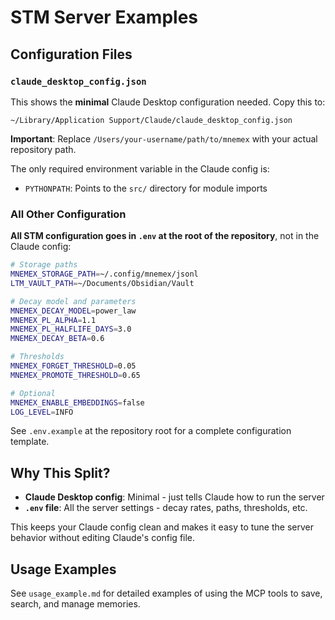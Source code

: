 # STM Server Examples

## Configuration Files

### `claude_desktop_config.json`

This shows the **minimal** Claude Desktop configuration needed. Copy this to:
```
~/Library/Application Support/Claude/claude_desktop_config.json
```

**Important**: Replace `/Users/your-username/path/to/mnemex` with your actual repository path.

The only required environment variable in the Claude config is:
- `PYTHONPATH`: Points to the `src/` directory for module imports

### All Other Configuration

**All STM configuration goes in `.env` at the root of the repository**, not in the Claude config:

```bash
# Storage paths
MNEMEX_STORAGE_PATH=~/.config/mnemex/jsonl
LTM_VAULT_PATH=~/Documents/Obsidian/Vault

# Decay model and parameters
MNEMEX_DECAY_MODEL=power_law
MNEMEX_PL_ALPHA=1.1
MNEMEX_PL_HALFLIFE_DAYS=3.0
MNEMEX_DECAY_BETA=0.6

# Thresholds
MNEMEX_FORGET_THRESHOLD=0.05
MNEMEX_PROMOTE_THRESHOLD=0.65

# Optional
MNEMEX_ENABLE_EMBEDDINGS=false
LOG_LEVEL=INFO
```

See `.env.example` at the repository root for a complete configuration template.

## Why This Split?

- **Claude Desktop config**: Minimal - just tells Claude how to run the server
- **`.env` file**: All the server settings - decay rates, paths, thresholds, etc.

This keeps your Claude config clean and makes it easy to tune the server behavior without editing Claude's config file.

## Usage Examples

See `usage_example.md` for detailed examples of using the MCP tools to save, search, and manage memories.
